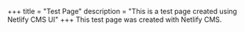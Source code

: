 +++
title = "Test Page"
description = "This is a test page created using Netlify CMS UI"
+++
This test page was created with Netlify CMS.
